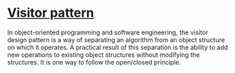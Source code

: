 # [Visitor pattern](https://en.wikipedia.org/wiki/Visitor_pattern)
In object-oriented programming and software engineering, the visitor design pattern is a way of separating an algorithm from an object structure on which it operates. A practical result of this separation is the ability to add new operations to existing object structures without modifying the structures. It is one way to follow the open/closed principle.
